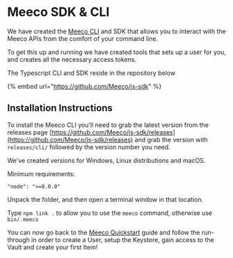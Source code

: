 # Meeco SDK & CLI

We have created the [Meeco CLI](https://github.com/Meeco/cli) and SDK that allows you to interact with the Meeco APIs from the comfort of your command line. 

To get this up and running we have created tools that sets up a user for you, and creates all the necessary access tokens.

The Typescript CLI and SDK reside in the repository below

{% embed url="https://github.com/Meeco/js-sdk" %}



## Installation Instructions



To install the Meeco CLI you'll need to grab the latest version from the releases page [https://github.com/Meeco/js-sdk/releases](https://github.com/Meeco/js-sdk/releases) and grab the version with `releases/cli/`  followed by the version number you need.

We've created versions for Windows, Linux distributions and macOS.

Minimum requirements: 

`"node": ">=8.0.0"`

Unpack the folder, and then open a terminal window in that location. 

Type `npm link .` to allow you to use the `meeco` command, otherwise use `bin/.meeco`

You can now go back to the [Meeco Quickstart](../getting-started/quickstart.md) guide and follow the run-through in order to create a User, setup the Keystore, gain access to the Vault and create your first Item!

### 



